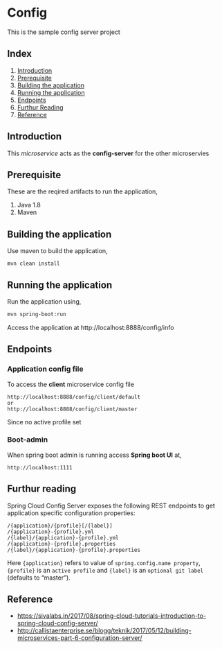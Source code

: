 # Config

This is the sample config server project

## Index
1. [Introduction](#introduction)
2. [Prerequisite](#prerequisite)
3. [Building the application](#building-the-application)
4. [Running the application](#running-the-application)
5. [Endpoints](#endpoints)
6. [Furthur Reading](#further-reading)
7. [Reference](#reference)

## Introduction

This _microservice_ acts as the __config-server__ for the other microservies

## Prerequisite 
These are the reqired artifacts to run the application,
1. Java 1.8
2. Maven

## Building the application
Use maven to build the application,
```
mvn clean install 
```

## Running the application
Run the application using,
```sh
mvn spring-boot:run
```
Access the application at http://localhost:8888/config/info

## Endpoints

### Application config file 
To access the __client__ microservice config file
```
http://localhost:8888/config/client/default
or
http://localhost:8888/config/client/master
```
Since no active profile set

### Boot-admin
When spring boot admin is running access __Spring boot UI__ at,
```
http://localhost:1111
```
## Furthur reading

Spring Cloud Config Server exposes the following REST endpoints to get application specific configuration properties:
```
/{application}/{profile}[/{label}]
/{application}-{profile}.yml
/{label}/{application}-{profile}.yml
/{application}-{profile}.properties
/{label}/{application}-{profile}.properties
```
Here ```{application}``` refers to value of ```spring.config.name property```, ```{profile}``` is an ```active profile``` and ```{label}``` is an ```optional git label``` (defaults to “master”).

## Reference
* https://sivalabs.in/2017/08/spring-cloud-tutorials-introduction-to-spring-cloud-config-server/
* http://callistaenterprise.se/blogg/teknik/2017/05/12/building-microservices-part-6-configuration-server/